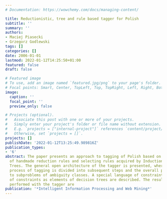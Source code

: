 ```yaml
---
# Documentation: https://wowchemy.com/docs/managing-content/

title: Reductionistic, tree and rule based tagger for Polish
subtitle: ''
summary: ''
authors:
- Maciej Piasecki
- Grzegorz Godlewski
tags: []
categories: []
date: 2006-01-01
lastmod: 2022-01-12T14:25:50+01:00
featured: false
draft: false

# Featured image
# To use, add an image named `featured.jpg/png` to your page's folder.
# Focal points: Smart, Center, TopLeft, Top, TopRight, Left, Right, BottomLeft, Bottom, BottomRight.
image:
  caption: ''
  focal_point: ''
  preview_only: false

# Projects (optional).
#   Associate this post with one or more of your projects.
#   Simply enter your project's folder or file name without extension.
#   E.g. `projects = ["internal-project"]` references `content/project/deep-learning/index.md`.
#   Otherwise, set `projects = []`.
projects: []
publishDate: '2022-01-12T13:25:49.989816Z'
publication_types:
- '6'
abstract: The paper presents an approach to tagging of Polish based on the combination
  of handmade reduction rules and selecting rules acquired by Induction of Decision
  Trees. The general open architecture of the tagger is presented, where the overall
  process of tagging is divided into subsequent steps and the overall problem is reduced
  to subproblems of ambiguity classes. A special language of constraints and the use
  of constraints as elements of decision trees are described. The results of the experiments
  performed with the tagger are
publication: '*Intelligent Information Processing and Web Mining*'
---
```

